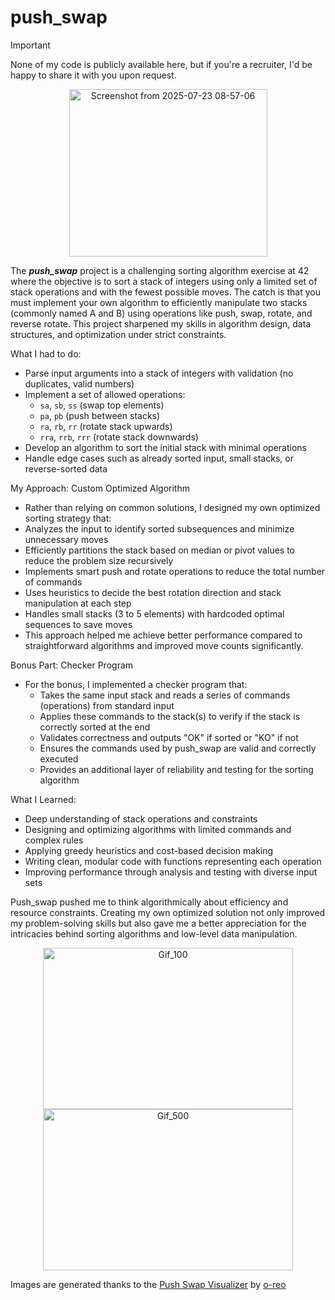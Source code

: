 # push_swap

> [!IMPORTANT]
> None of my code is publicly available here, but if you're a recruiter, I'd be happy to share it with you upon request.

<p align="center">
  <img width="317" height="268" alt="Screenshot from 2025-07-23 08-57-06" src="https://github.com/user-attachments/assets/bfae2c73-7a26-403d-acda-06b6cd9f967a" />
</p>

The ***push_swap*** project is a challenging sorting algorithm exercise at 42 where the objective is to sort a stack of integers using only a limited set of stack operations and with the fewest possible moves. The catch is that you must implement your own algorithm to efficiently manipulate two stacks (commonly named A and B) using operations like push, swap, rotate, and reverse rotate.
This project sharpened my skills in algorithm design, data structures, and optimization under strict constraints.

What I had to do:
* Parse input arguments into a stack of integers with validation (no duplicates, valid numbers)
* Implement a set of allowed operations:
  * `sa`, `sb`, `ss` (swap top elements)
  * `pa`, `pb` (push between stacks)
  * `ra`, `rb`, `rr` (rotate stack upwards)
  * `rra`, `rrb`, `rrr` (rotate stack downwards)
* Develop an algorithm to sort the initial stack with minimal operations
* Handle edge cases such as already sorted input, small stacks, or reverse-sorted data

My Approach: Custom Optimized Algorithm
* Rather than relying on common solutions, I designed my own optimized sorting strategy that:
* Analyzes the input to identify sorted subsequences and minimize unnecessary moves
* Efficiently partitions the stack based on median or pivot values to reduce the problem size recursively
* Implements smart push and rotate operations to reduce the total number of commands
* Uses heuristics to decide the best rotation direction and stack manipulation at each step
* Handles small stacks (3 to 5 elements) with hardcoded optimal sequences to save moves
* This approach helped me achieve better performance compared to straightforward algorithms and improved move counts significantly.

Bonus Part: Checker Program
* For the bonus, I implemented a checker program that:
  * Takes the same input stack and reads a series of commands (operations) from standard input
  * Applies these commands to the stack(s) to verify if the stack is correctly sorted at the end
  * Validates correctness and outputs "OK" if sorted or "KO" if not
  * Ensures the commands used by push_swap are valid and correctly executed
  * Provides an additional layer of reliability and testing for the sorting algorithm

What I Learned:
* Deep understanding of stack operations and constraints
* Designing and optimizing algorithms with limited commands and complex rules
* Applying greedy heuristics and cost-based decision making
* Writing clean, modular code with functions representing each operation
* Improving performance through analysis and testing with diverse input sets

Push_swap pushed me to think algorithmically about efficiency and resource constraints. Creating my own optimized solution not only improved my problem-solving skills but also gave me a better appreciation for the intricacies behind sorting algorithms and low-level data manipulation.

<p align="center">
  <img width="400" height="258" alt="Gif_100" src="https://github.com/user-attachments/assets/5d54b1b4-9f4f-4cdf-ab24-16348a081f05" />
  <img width="400" height="258" alt="Gif_500" src="https://github.com/user-attachments/assets/f7e1c367-408a-4517-9c6b-06333b95420f" />
</p>

Images are generated thanks to the [Push Swap Visualizer](https://github.com/o-reo/push_swap_visualizer) by [o-reo](https://github.com/o-reo)
